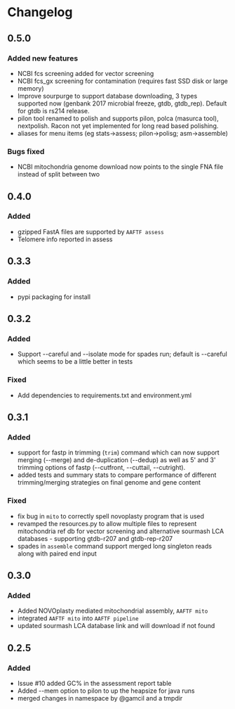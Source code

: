 # Changelog

## 0.5.0

### Added new features

 - NCBI fcs screening added for vector screening
 - NCBI fcs_gx screening for contamination (requires fast SSD disk or large memory)
 - Improve sourpurge to support database downloading, 3 types supported now (genbank 2017 microbial freeze, gtdb, gtdb_rep). Default for gtdb is rs214 release.
 - pilon tool renamed to polish and supports pilon, polca (masurca tool), nextpolish. Racon not yet implemented for long read based polishing.
 - aliases for menu items (eg stats->assess; pilon->polisg; asm->assemble)

### Bugs fixed

 - NCBI mitochondria genome download now points to the single FNA file instead of split between two

## 0.4.0

### Added

 - gzipped FastA files are supported by `AAFTF assess`
 - Telomere info reported in assess

## 0.3.3

### Added

 - pypi packaging for install

## 0.3.2

### Added

 - Support --careful and --isolate mode for spades run; default is --careful which seems to be a little better in tests

### Fixed

 - Add dependencies to requirements.txt and environment.yml

## 0.3.1

### Added
  - support for fastp in trimming (`trim`) command which can now support merging (--merge) and de-duplication (--dedup) as well as 5' and 3' trimming options of fastp (--cutfront, --cuttail, --cutright).
  -  added tests and summary stats to compare performance of different trimming/merging strategies on final genome and gene content

### Fixed
  - fix bug in `mito` to correctly spell novoplasty program that is used
  - revamped the resources.py to allow multiple files to represent mitochondria ref db for vector screening and alternative sourmash LCA databases - supporting gtdb-r207 and gtdb-rep-r207
  - spades in `assemble` command support merged long singleton reads along with paired end input


## 0.3.0

### Added

- Added NOVOplasty mediated mitochondrial assembly, `AAFTF mito`
- integrated `AAFTF mito` into `AAFTF pipeline`
- updated sourmash LCA database link and will download if not found


## 0.2.5

### Added

- Issue #10 added GC% in the assessment report table
- Added --mem option to pilon to up the heapsize for java runs
- merged changes in namespace by @gamcil and a tmpdir
